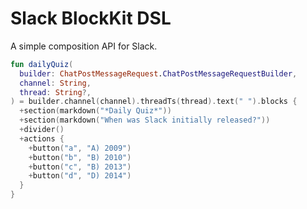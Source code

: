 # Slack BlockKit DSL

A simple composition API for Slack.

<!-- @formatter:off -->
```kt
fun dailyQuiz(
  builder: ChatPostMessageRequest.ChatPostMessageRequestBuilder,
  channel: String,
  thread: String?,
) = builder.channel(channel).threadTs(thread).text(" ").blocks {
  +section(markdown("*Daily Quiz*"))
  +section(markdown("When was Slack initially released?"))
  +divider()
  +actions {
    +button("a", "A) 2009")
    +button("b", "B) 2010")
    +button("c", "B) 2013")
    +button("d", "D) 2014")
  }
}
```
<!-- @formatter:on -->
